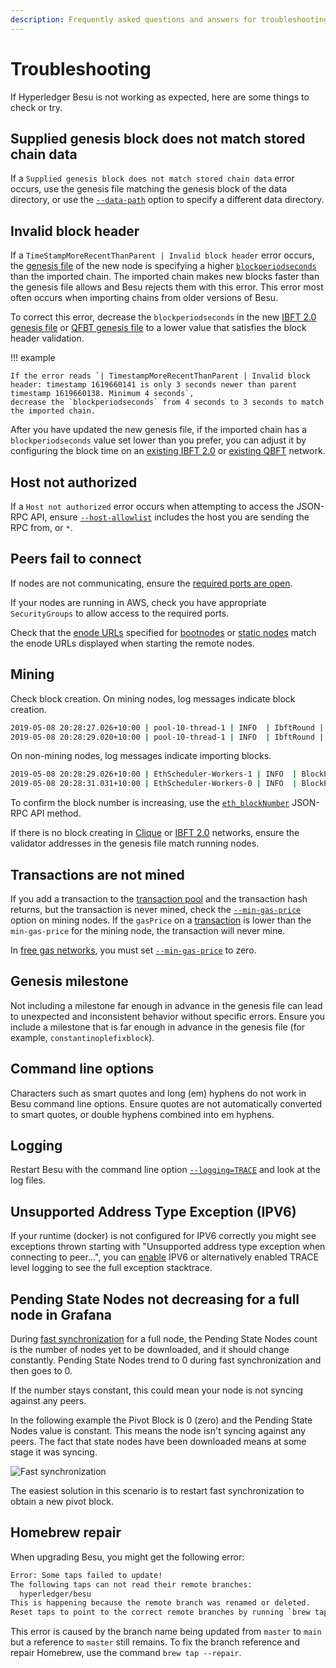 ```yaml
---
description: Frequently asked questions and answers for troubleshooting Hyperledger Besu
---
```


# Troubleshooting

If Hyperledger Besu is not working as expected, here are some things to check or try.

## Supplied genesis block does not match stored chain data

If a `Supplied genesis block does not match stored chain data` error occurs, use the genesis file
matching the genesis block of the data directory, or use the
[`--data-path`](../../Reference/CLI/CLI-Syntax.md#data-path) option to specify a different data
directory.

## Invalid block header

If a `TimeStampMoreRecentThanParent | Invalid block header` error occurs, the [genesis file](../Configure/Genesis-File.md) of the new node is specifying a higher
[`blockperiodseconds`](../Configure/Consensus-Protocols/IBFT.md#block-time) than the imported chain.
The imported chain makes new blocks faster than the genesis file allows and Besu rejects them with this error.
This error most often occurs when importing chains from older versions of Besu.

To correct this error, decrease the `blockperiodseconds` in the new [IBFT 2.0 genesis file](../Configure/Consensus-Protocols/IBFT.md#genesis-file)
or [QFBT genesis file](../Configure/Consensus-Protocols/QBFT.md#genesis-file) to a lower value that satisfies the block header validation.

!!! example

    If the error reads `| TimestampMoreRecentThanParent | Invalid block header: timestamp 1619660141 is only 3 seconds newer than parent timestamp 1619660138. Minimum 4 seconds`,
    decrease the `blockperiodseconds` from 4 seconds to 3 seconds to match the imported chain.

After you have updated the new genesis file, if the imported chain has a `blockperiodseconds` value set lower than you prefer, you can adjust it by configuring the block time on an
[existing IBFT 2.0](../Configure/Consensus-Protocols/IBFT.md#block-time)
or [existing QBFT](../Configure/Consensus-Protocols/QBFT.md#block-time) network.

## Host not authorized

If a `Host not authorized` error occurs when attempting to access the JSON-RPC API, ensure
[`--host-allowlist`](../../Reference/CLI/CLI-Syntax.md#host-allowlist) includes the host you are
sending the RPC from, or `*`.

## Peers fail to connect

If nodes are not communicating, ensure the
[required ports are open](../../HowTo/Find-and-Connect/Configuring-Ports.md).

If your nodes are running in AWS, check you have appropriate `SecurityGroups` to allow access to
the required ports.

Check that the [enode URLs](../../Concepts/Node-Keys.md#enode-url) specified for
[bootnodes](../Find-and-Connect/Bootnodes.md) or
[static nodes](../Find-and-Connect/Static-Nodes.md) match the enode URLs displayed when starting the
remote nodes.

## Mining

Check block creation. On mining nodes, log messages indicate block creation.

```bash
2019-05-08 20:28:27.026+10:00 | pool-10-thread-1 | INFO  | IbftRound | Importing block to chain. round=ConsensusRoundIdentifier{Sequence=660, Round=0}, hash=0x759afaba4e923d89175d850ceca4b8ef81f7d9c727b0b0b8e714b624a4b8e8cc
2019-05-08 20:28:29.020+10:00 | pool-10-thread-1 | INFO  | IbftRound | Importing block to chain. round=ConsensusRoundIdentifier{Sequence=661, Round=0}, hash=0x5443e504256765f06b3cebfbee82276a034ebcc8d685b7c3d1a6010fd4acfa14
```

On non-mining nodes, log messages indicate importing blocks.

```bash
2019-05-08 20:28:29.026+10:00 | EthScheduler-Workers-1 | INFO  | BlockPropagationManager | Imported #661 / 0 tx / 0 om / 0 (0.0%) gas / (0x5443e504256765f06b3cebfbee82276a034ebcc8d685b7c3d1a6010fd4acfa14) in 0.000s.
2019-05-08 20:28:31.031+10:00 | EthScheduler-Workers-0 | INFO  | BlockPropagationManager | Imported #662 / 0 tx / 0 om / 0 (0.0%) gas / (0x0ead4e20123d3f1433d8dec894fcce386da4049819b24b309963ce7a8a0fcf03) in 0.000s.
```

To confirm the block number is increasing, use the
[`eth_blockNumber`](../../Reference/API-Methods.md#eth_blocknumber) JSON-RPC API method.

If there is no block creating in [Clique](../Configure/Consensus-Protocols/Clique.md#extra-data)
or [IBFT 2.0](../Configure/Consensus-Protocols/IBFT.md#extra-data) networks, ensure the validator
addresses in the genesis file match running nodes.

## Transactions are not mined

If you add a transaction to the
[transaction pool](../../Concepts/Transactions/Transaction-Pool.md) and the transaction hash
returns, but the transaction is never mined, check the
[`--min-gas-price`](../../Reference/CLI/CLI-Syntax.md#min-gas-price) option on mining nodes. If the
`gasPrice` on a [transaction](../Send-Transactions/Transactions.md) is lower than the
`min-gas-price` for the mining node, the transaction will never mine.

In [free gas networks](../Configure/FreeGas.md), you must set
[`--min-gas-price`](../../Reference/CLI/CLI-Syntax.md#min-gas-price) to zero.

## Genesis milestone

Not including a milestone far enough in advance in the genesis file can lead to unexpected and
inconsistent behavior without specific errors. Ensure you include a milestone that is far enough in
advance in the genesis file (for example, `constantinoplefixblock`).

## Command line options

Characters such as smart quotes and long (em) hyphens do not work in Besu command line options.
Ensure quotes are not automatically converted to smart quotes, or double hyphens combined into em
hyphens.

## Logging

Restart Besu with the command line option
[`--logging=TRACE`](../../Reference/CLI/CLI-Syntax.md#logging) and look at the log files.

## Unsupported Address Type Exception (IPV6)

If your runtime (docker) is not configured for IPV6 correctly you might see exceptions 
thrown starting with "Unsupported address type exception when connecting to peer...",
you can [enable](https://docs.docker.com/config/daemon/ipv6/) IPV6 or alternatively enabled 
TRACE level logging to see the full exception stacktrace.

## Pending State Nodes not decreasing for a full node in Grafana

During [fast synchronization](../../Concepts/Node-Types.md#run-a-full-node) for a full node, the
Pending State Nodes count is the number of nodes yet to be downloaded, and it should change
constantly. Pending State Nodes trend to 0 during fast synchronization and then goes to 0.

If the number stays constant, this could mean your node is not syncing against any peers.

In the following example the Pivot Block is 0 (zero) and the Pending State Nodes value is constant.
This means the node isn't syncing against any peers. The fact that state nodes have been downloaded
means at some stage it was syncing.

![Fast synchronization](../../images/fastsync.png)

The easiest solution in this scenario is to restart fast synchronization to obtain a new
pivot block.

## Homebrew repair

When upgrading Besu, you might get the following error:

```bash
Error: Some taps failed to update!
The following taps can not read their remote branches:
  hyperledger/besu
This is happening because the remote branch was renamed or deleted.
Reset taps to point to the correct remote branches by running `brew tap --repair`
```

This error is caused by the branch name being updated from `master` to `main` but a reference to `master` still remains.
To fix the branch reference and repair Homebrew, use the command `brew tap --repair`.
